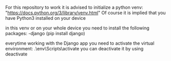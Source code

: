 For this repository to work it is advised to initialize a python venv: "https://docs.python.org/3/library/venv.html"
Of course it is implied that you have Python3 installed on your device

in this venv or on your whole device you need to install the following packages:
-django (pip install django)


everytime working with the Django app you need to activate the virtual environment:
.\env\Scripts\activate
you can deactivate it by using deactivate


